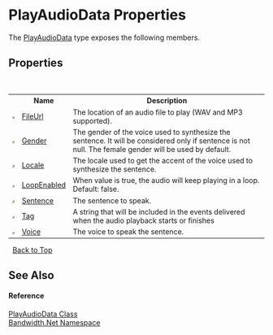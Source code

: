 ﻿# PlayAudioData Properties
 

The <a href ="T_Bandwidth_Net_PlayAudioData.md">PlayAudioData</a> type exposes the following members.


## Properties
&nbsp;<table><tr><th></th><th>Name</th><th>Description</th></tr><tr><td>![Public property](media/pubproperty.gif "Public property")</td><td><a href ="P_Bandwidth_Net_PlayAudioData_FileUrl.md">FileUrl</a></td><td>
The location of an audio file to play (WAV and MP3 supported).</td></tr><tr><td>![Public property](media/pubproperty.gif "Public property")</td><td><a href ="P_Bandwidth_Net_PlayAudioData_Gender.md">Gender</a></td><td>
The gender of the voice used to synthesize the sentence. It will be considered only if sentence is not null. The female gender will be used by default.</td></tr><tr><td>![Public property](media/pubproperty.gif "Public property")</td><td><a href ="P_Bandwidth_Net_PlayAudioData_Locale.md">Locale</a></td><td>
The locale used to get the accent of the voice used to synthesize the sentence.</td></tr><tr><td>![Public property](media/pubproperty.gif "Public property")</td><td><a href ="P_Bandwidth_Net_PlayAudioData_LoopEnabled.md">LoopEnabled</a></td><td>
When value is true, the audio will keep playing in a loop. Default: false.</td></tr><tr><td>![Public property](media/pubproperty.gif "Public property")</td><td><a href ="P_Bandwidth_Net_PlayAudioData_Sentence.md">Sentence</a></td><td>
The sentence to speak.</td></tr><tr><td>![Public property](media/pubproperty.gif "Public property")</td><td><a href ="P_Bandwidth_Net_PlayAudioData_Tag.md">Tag</a></td><td>
A string that will be included in the events delivered when the audio playback starts or finishes</td></tr><tr><td>![Public property](media/pubproperty.gif "Public property")</td><td><a href ="P_Bandwidth_Net_PlayAudioData_Voice.md">Voice</a></td><td>
The voice to speak the sentence.</td></tr></table>&nbsp;
<a href="#playaudiodata-properties">Back to Top</a>

## See Also


#### Reference
<a href ="T_Bandwidth_Net_PlayAudioData.md">PlayAudioData Class</a><br /><a href ="N_Bandwidth_Net.md">Bandwidth.Net Namespace</a><br />